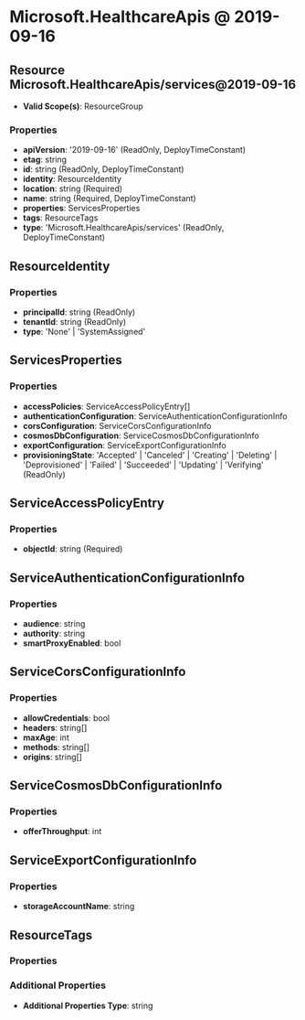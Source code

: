 # Microsoft.HealthcareApis @ 2019-09-16

## Resource Microsoft.HealthcareApis/services@2019-09-16
* **Valid Scope(s)**: ResourceGroup
### Properties
* **apiVersion**: '2019-09-16' (ReadOnly, DeployTimeConstant)
* **etag**: string
* **id**: string (ReadOnly, DeployTimeConstant)
* **identity**: ResourceIdentity
* **location**: string (Required)
* **name**: string (Required, DeployTimeConstant)
* **properties**: ServicesProperties
* **tags**: ResourceTags
* **type**: 'Microsoft.HealthcareApis/services' (ReadOnly, DeployTimeConstant)

## ResourceIdentity
### Properties
* **principalId**: string (ReadOnly)
* **tenantId**: string (ReadOnly)
* **type**: 'None' | 'SystemAssigned'

## ServicesProperties
### Properties
* **accessPolicies**: ServiceAccessPolicyEntry[]
* **authenticationConfiguration**: ServiceAuthenticationConfigurationInfo
* **corsConfiguration**: ServiceCorsConfigurationInfo
* **cosmosDbConfiguration**: ServiceCosmosDbConfigurationInfo
* **exportConfiguration**: ServiceExportConfigurationInfo
* **provisioningState**: 'Accepted' | 'Canceled' | 'Creating' | 'Deleting' | 'Deprovisioned' | 'Failed' | 'Succeeded' | 'Updating' | 'Verifying' (ReadOnly)

## ServiceAccessPolicyEntry
### Properties
* **objectId**: string (Required)

## ServiceAuthenticationConfigurationInfo
### Properties
* **audience**: string
* **authority**: string
* **smartProxyEnabled**: bool

## ServiceCorsConfigurationInfo
### Properties
* **allowCredentials**: bool
* **headers**: string[]
* **maxAge**: int
* **methods**: string[]
* **origins**: string[]

## ServiceCosmosDbConfigurationInfo
### Properties
* **offerThroughput**: int

## ServiceExportConfigurationInfo
### Properties
* **storageAccountName**: string

## ResourceTags
### Properties
### Additional Properties
* **Additional Properties Type**: string

